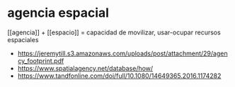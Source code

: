 # agencia espacial
[[agencia]] + [[espacio]] = capacidad de movilizar, usar-ocupar recursos espaciales

- https://jeremytill.s3.amazonaws.com/uploads/post/attachment/29/agency_footprint.pdf
- https://www.spatialagency.net/database/how/
- https://www.tandfonline.com/doi/full/10.1080/14649365.2016.1174282